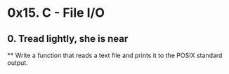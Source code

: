 # 0x15. C - File I/O
## 0. Tread lightly, she is near
** Write a function that reads a text file and prints it to the POSIX standard output.
